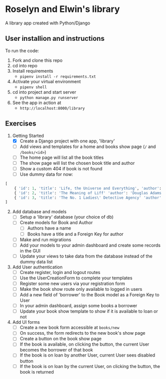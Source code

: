 # Roselyn and Elwin's library

A library app created with Python/Django

## User installion and instructions
To run the code:
1. Fork and clone this repo
2. cd into repo
3. Install requirements
   - `pipenv install -r requirements.txt`
4. Activate your virtual environment
   - `pipenv shell`
4. cd into project and start server
   - `python manage.py runserver` 
5. See the app in action at
   - `http://localhost:8000/library`

## Exercises
1. Getting Started
   - [x] Create a Django project with one app, 'library'
   - [ ] Add views and templates for a home and books show page (`/` and `/books/<id>`)
   - [ ] The home page will list all the book titles
   - [ ] The show page will list the chosen book title and author
   - [ ] Show a custom 404 if book is not found
   - [ ] Use dummy data for now:
```python
[
    { 'id': 1, 'title': 'Life, the Universe and Everything', 'author': 'Douglas Adams'},
    { 'id': 2, 'title': 'The Meaning of Liff' 'author': 'Douglas Adams'},
    { 'id': 3, 'title': 'The No. 1 Ladies\' Detective Agency' 'author': 'Alexander McCall Smith'}
]
```

2. Add database and models
   - [ ] Setup a 'library' database (your choice of db) 
   - [ ] Create models for Book and Author
     - [ ] Authors have a name
     - [ ] Books have a title and a Foreign Key for author
   - [ ] Make and run migrations
   - [ ] Add your models to your admin dashboard and create some records in the GUI
   - [ ] Update your views to take data from the database instead of the dummy data list

3. Add User authentication
   - [ ] Create register, login and logout routes
   - [ ] Use the UserCreationForm to complete your templates
   - [ ] Register some new users via your registration form
   - [ ] Make the book show route only available to logged in users
   - [ ] Add a new field of 'borrower' to the Book model as a Foreign Key to User
   - [ ] In your admin dashboard, assign some books a borrower
   - [ ] Update your book show template to show if it is available to loan or not
  
4. Add UI forms
   - [ ] Create a new book form accessible at `books/new`
   - [ ] On success, the form redirects to the new book's show page
   - [ ] Create a button on the book show page
   - [ ] If the book is available, on clicking the button, the current User becomes the borrower of that book
   - [ ] If the book is on loan by another User, current User sees disabled button
   - [ ] If the book is on loan by the current User, on clicking the button, the book is returned